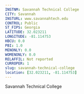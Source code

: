 ```yaml
---
INSTNM: Savannah Technical College
CITY: Savannah
INSTURL: www.savannahtech.edu
CONTROL: Public
ST_FIPS: Georgia
LATITUDE: 32.023211
LONGITUDE: -81.114753
HBCU: 0.0
PBI: 1.0
MENONLY: 0.0
WOMENONLY: 0.0
RELAFFIL: Not reported
CURROPER: 1
slug: savannah-technical-college
location: [32.023211, -81.114753]
---
```

Savannah Technical College